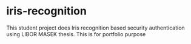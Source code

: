 # iris-recognition
This student project does Iris recognition based security authentication using LIBOR MASEK thesis. This is for portfolio purpose
